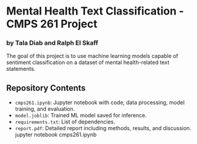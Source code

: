 # Mental Health Text Classification - CMPS 261 Project
### by Tala Diab and Ralph El Skaff

The goal of this project is to use machine learning models capable of sentiment classification on a dataset of mental health-related text statements.

## Repository Contents

- `cmps261.ipynb`: Jupyter notebook with code, data processing, model training, and evaluation.
- `model.joblib`: Trained ML model saved for inference.
- `requirements.txt`: List of dependencies.
- `report.pdf`: Detailed report including methods, results, and discussion.
jupyter notebook cmps261.ipynb

